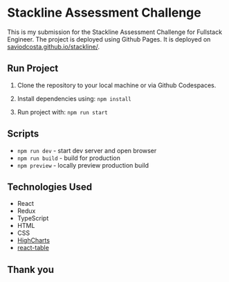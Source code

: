 # Stackline Assessment Challenge

This is my submission for the Stackline Assessment Challenge for Fullstack Engineer. The project is deployed using Github Pages. It is deployed on [saviodcosta.github.io/stackline/](https://saviodcosta.github.io/stackline/).

## Run Project
1. Clone the repository to your local machine or via Github Codespaces.
2. Install dependencies using:
   `npm install`

3. Run project with:
   `npm run start`

## Scripts
- `npm run dev` - start dev server and open browser
- `npm run build` - build for production
- `npm preview` - locally preview production build

## Technologies Used
- React
- Redux
- TypeScript
- HTML
- CSS
- [HighCharts](https://www.highcharts.com/)
- [react-table](https://www.npmjs.com/package/react-table)

## Thank you
